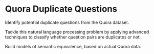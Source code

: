 # Quora Duplicate Questions

Identify potential duplicate questions from the Quora dataset.

Tackle this natural language processing problem by applying advanced techniques to classify whether question pairs are duplicates or not.

Build models of semantic equivalence, based on actual Quora data.
